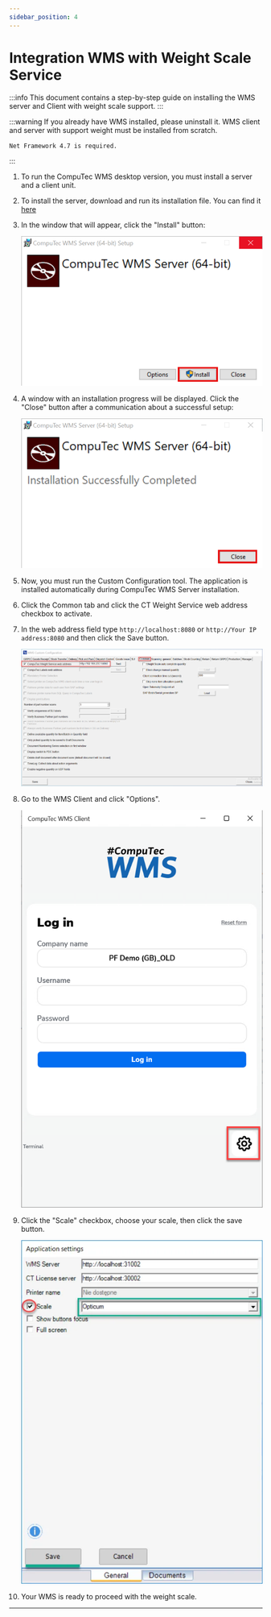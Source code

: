 ```yaml
---
sidebar_position: 4
---
```


# Integration WMS with Weight Scale Service

:::info
    This document contains a step-by-step guide on installing the WMS server and Client with weight scale support.
:::

:::warning
    If you already have WMS installed, please uninstall it. WMS client and server with support weight must be installed from scratch.

    Net Framework 4.7 is required.
:::

1. To run the CompuTec WMS desktop version, you must install a server and a client unit.
2. To install the server, download and run its installation file. You can find it [here](https://learn.computec.one/docs/wms/releases/download/)
3. In the window that will appear, click the "Install" button:

    ![Installation](./media/integration-wms-with-weight-scale/wms-install.png)
4. A window with an installation progress will be displayed. Click the "Close" button after a communication about a successful setup:

    ![installation](./media/integration-wms-with-weight-scale/wms-close.png)
5. Now, you must run the Custom Configuration tool. The application is installed automatically during CompuTec WMS Server installation.

6. Click the Common tab and click the CT Weight Service web address checkbox to activate.
7. In the web address field type `http://localhost:8080` or `http://Your IP address:8080` and then click the Save button.

    ![Custom Configuration](./media/integration-wms-with-weight-scale/weight-service-web-address.png)
8. Go to the WMS Client and click "Options".

    ![Settings](./media/integration-wms-with-weight-scale/wms-settings.png)
9. Click the "Scale" checkbox, choose your scale, then click the save button.

    ![Settings](./media/settings-22.webp)
10. Your WMS is ready to proceed with the weight scale.

---
